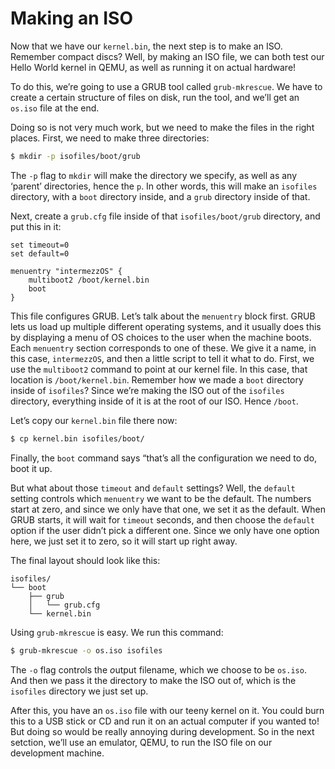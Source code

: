 # Making an ISO

Now that we have our `kernel.bin`, the next step is to make an ISO. Remember
compact discs? Well, by making an ISO file, we can both test our Hello World
kernel in QEMU, as well as running it on actual hardware!

To do this, we’re going to use a GRUB tool called `grub-mkrescue`. We have to
create a certain structure of files on disk, run the tool, and we’ll get an
`os.iso` file at the end.

Doing so is not very much work, but we need to make the files in the right
places. First, we need to make three directories:

```bash
$ mkdir -p isofiles/boot/grub
```

The `-p` flag to `mkdir` will make the directory we specify, as well as any
‘parent’ directories, hence the `p`. In other words, this will make an
`isofiles` directory, with a `boot` directory inside, and a `grub` directory
inside of that.

Next, create a `grub.cfg` file inside of that `isofiles/boot/grub` directory,
and put this in it:

```text
set timeout=0
set default=0

menuentry "intermezzOS" {
    multiboot2 /boot/kernel.bin
    boot
}
```

This file configures GRUB. Let’s talk about the `menuentry` block first.
GRUB lets us load up multiple different operating systems, and it usually does
this by displaying a menu of OS choices to the user when the machine boots. Each
`menuentry` section corresponds to one of these. We give it a name, in this
case, `intermezzOS`, and then a little script to tell it what to do. First,
we use the `multiboot2` command to point at our kernel file. In this case,
that location is `/boot/kernel.bin`. Remember how we made a `boot` directory
inside of `isofiles`? Since we’re making the ISO out of the `isofiles` directory,
everything inside of it is at the root of our ISO. Hence `/boot`.

Let’s copy our `kernel.bin` file there now:

```bash
$ cp kernel.bin isofiles/boot/
```

Finally, the `boot` command says “that’s all the configuration we need to do,
boot it up.

But what about those `timeout` and `default` settings? Well, the `default` setting
controls which `menuentry` we want to be the default. The numbers start at zero,
and since we only have that one, we set it as the default. When GRUB starts, it
will wait for `timeout` seconds, and then choose the `default` option if the user
didn’t pick a different one. Since we only have one option here, we just set it to
zero, so it will start up right away.

The final layout should look like this:

```text
isofiles/
└── boot
    ├── grub
    │   └── grub.cfg
    └── kernel.bin
```

Using `grub-mkrescue` is easy. We run this command:

```bash
$ grub-mkrescue -o os.iso isofiles
```

The `-o` flag controls the *o*utput filename, which we choose to be `os.iso`.
And then we pass it the directory to make the ISO out of, which is the
`isofiles` directory we just set up.

After this, you have an `os.iso` file with our teeny kernel on it. You could
burn this to a USB stick or CD and run it on an actual computer if you wanted
to! But doing so would be really annoying during development. So in the next
setction, we’ll use an emulator, QEMU, to run the ISO file on our development
machine.
